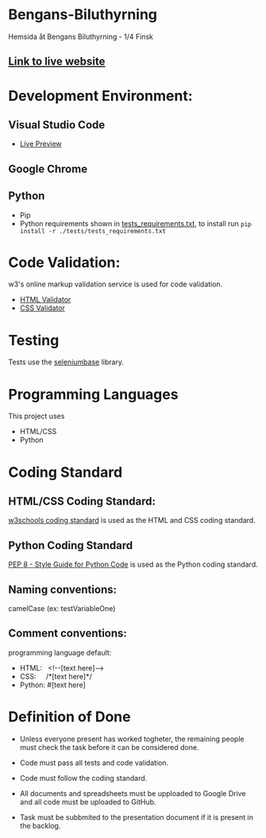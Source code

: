 # Bengans-Biluthyrning
Hemsida åt Bengans Biluthyrning - 1/4 Finsk 
## [Link to live website](https://ntig-uppsala.github.io/Bengans-Biluthyrning/)

# Development Environment:
## Visual Studio Code
- [Live Preview](https://marketplace.visualstudio.com/items?itemName=ms-vscode.live-server)
## Google Chrome
## Python
- Pip
- Python requirements shown in [tests_requirements.txt](tests/tests_requirements.txt), to install run `pip install -r ./tests/tests_requirements.txt`

# Code Validation:

w3's online markup validation service is used for code validation. 
- [HTML Validator](https://validator.w3.org/nu/)
- [CSS Validator](https://jigsaw.w3.org/css-validator/)

# Testing

Tests use the [seleniumbase](https://seleniumbase.io/) library.

# Programming Languages

This project uses
- HTML/CSS
- Python

# Coding Standard

## HTML/CSS Coding Standard:

[w3schools coding standard](https://www.w3schools.com/html/html5_syntax.asp) is used as the HTML and CSS coding standard.

## Python Coding Standard

[PEP 8 - Style Guide for Python Code](https://peps.python.org/pep-0008/) is used as the Python coding standard.

## Naming conventions: 

camelCase (ex: testVariableOne)

## Comment conventions: 

programming language default:
- HTML:&nbsp;&nbsp;&nbsp;&lt;!--[text here]--&gt;
- CSS:&nbsp;&nbsp;&nbsp;&nbsp;&nbsp;/\*[text here]\*/
- Python:&nbsp;#[text here]


# Definition of Done

- Unless everyone present has worked togheter, the remaining people must check the task before it can be considered done. 

- Code must pass all tests and code validation.

- Code must follow the coding standard.

- All documents and spreadsheets must be upploaded to Google Drive and all code must be uploaded to GitHub.  

- Task must be subbmited to the presentation document if it is present in the backlog. 